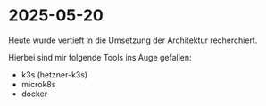 # 2025-05-20

Heute wurde vertieft in die Umsetzung der Architektur recherchiert.

Hierbei sind mir folgende Tools ins Auge gefallen:

- k3s (hetzner-k3s)
- microk8s
- docker